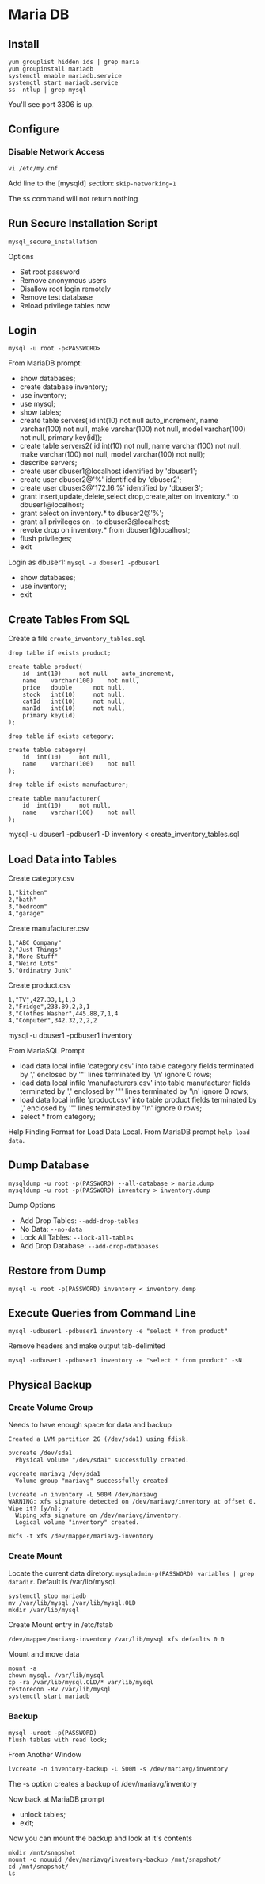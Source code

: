 # Maria DB

## Install

```
yum grouplist hidden ids | grep maria
yum groupinstall mariadb
systemctl enable mariadb.service
systemctl start mariadb.service
ss -ntlup | grep mysql
```

You'll see port 3306 is up.

## Configure


### Disable Network Access
```
vi /etc/my.cnf
```

Add line to the [mysqld] section: `skip-networking=1`

The ss command will not return nothing

## Run Secure Installation Script

```
mysql_secure_installation
```

Options
- Set root password
- Remove anonymous users
- Disallow root login remotely
- Remove test database
- Reload privilege tables now

## Login

```
mysql -u root -p<PASSWORD>
```

From MariaDB prompt:
- show databases;
- create database inventory;
- use inventory;
- use mysql;
- show tables;
- create table servers( id int(10) not null auto_increment, name varchar(100) not null, make varchar(100) not null, model varchar(100) not null, primary key(id));
- create table servers2( id int(10) not null, name varchar(100) not null, make varchar(100) not null, model varchar(100) not null);
- describe servers;
- create user dbuser1@localhost identified by 'dbuser1';
- create user dbuser2@'%' identified by 'dbuser2';
- create user dbuser3@'172.16.%' identified by 'dbuser3';
- grant insert,update,delete,select,drop,create,alter on inventory.* to dbuser1@localhost;
- grant select on inventory.* to dbuser2@'%';
- grant all privileges on *.* to dbuser3@localhost;
- revoke drop on inventory.* from dbuser1@localhost;
- flush privileges;
- exit

Login as dbuser1: `mysql -u dbuser1 -pdbuser1`
- show databases;
- use inventory;
- exit

## Create Tables From SQL

Create a file `create_inventory_tables.sql`
```
drop table if exists product;

create table product(
	id	int(10)		not null	auto_increment,
	name	varchar(100)	not null,
	price	double		not null,
	stock	int(10)		not null,
	catId	int(10)		not null,
	manId   int(10)		not null,
	primary key(id)
);

drop table if exists category;

create table category(
	id	int(10)		not null,
	name  	varchar(100)	not null
);

drop table if exists manufacturer;

create table manufacturer(
	id	int(10)		not null,
	name  	varchar(100)	not null
);
```

mysql -u dbuser1 -pdbuser1 -D inventory < create_inventory_tables.sql


## Load Data into Tables

Create category.csv
```
1,"kitchen"
2,"bath"
3,"bedroom"
4,"garage"
```

Create manufacturer.csv
```
1,"ABC Company"
2,"Just Things"
3,"More Stuff"
4,"Weird Lots"
5,"Ordinatry Junk"
```

Create product.csv
```
1,"TV",427.33,1,1,3
2,"Fridge",233.89,2,3,1
3,"Clothes Washer",445.88,7,1,4
4,"Computer",342.32,2,2,2
```


mysql -u dbuser1 -pdbuser1 inventory

From MariaSQL Prompt
- load data local infile 'category.csv' into table category fields terminated by ',' enclosed by '"' lines terminated by '\n' ignore 0 rows;
- load data local infile 'manufacturers.csv' into table manufacturer fields terminated by ',' enclosed by '"' lines terminated by '\n' ignore 0 rows;
- load data local infile 'product.csv' into table product fields terminated by ',' enclosed by '"' lines terminated by '\n' ignore 0 rows;
- select * from category;

Help Finding Format for Load Data Local.  From MariaDB prompt `help load data`.  


## Dump Database

```
mysqldump -u root -p(PASSWORD) --all-database > maria.dump
mysqldump -u root -p(PASSWORD) inventory > inventory.dump
```

Dump Options
- Add Drop Tables: `--add-drop-tables`
- No Data: `--no-data`
- Lock All Tables: `--lock-all-tables`
- Add Drop Database: `--add-drop-databases`



## Restore from Dump

```
mysql -u root -p(PASSWORD) inventory < inventory.dump
```


## Execute Queries from Command Line

```
mysql -udbuser1 -pdbuser1 inventory -e "select * from product"
```

Remove headers and make output tab-delimited

```
mysql -udbuser1 -pdbuser1 inventory -e "select * from product" -sN
```

## Physical Backup

### Create Volume Group 

Needs to have enough space for data and backup 

```
Created a LVM partition 2G (/dev/sda1) using fdisk.

pvcreate /dev/sda1
  Physical volume "/dev/sda1" successfully created.

vgcreate mariavg /dev/sda1
  Volume group "mariavg" successfully created

lvcreate -n inventory -L 500M /dev/mariavg
WARNING: xfs signature detected on /dev/mariavg/inventory at offset 0. Wipe it? [y/n]: y
  Wiping xfs signature on /dev/mariavg/inventory.
  Logical volume "inventory" created.

mkfs -t xfs /dev/mapper/mariavg-inventory

```

### Create Mount

Locate the current data diretory: `mysqladmin-p(PASSWORD) variables | grep datadir`.  Default is /var/lib/mysql.

```
systemctl stop mariadb
mv /var/lib/mysql /var/lib/mysql.OLD
mkdir /var/lib/mysql
```

Create Mount entry in /etc/fstab
```
/dev/mapper/mariavg-inventory /var/lib/mysql xfs defaults 0 0
```

Mount and move data
```
mount -a
chown mysql. /var/lib/mysql
cp -ra /var/lib/mysql.OLD/* var/lib/mysql
restorecon -Rv /var/lib/mysql
systemctl start mariadb
```

### Backup 

```
mysql -uroot -p(PASSWORD)
flush tables with read lock;
```

From Another Window

```
lvcreate -n inventory-backup -L 500M -s /dev/mariavg/inventory
```

The -s option creates a backup of /dev/mariavg/inventory 

Now back at MariaDB prompt
- unlock tables;
- exit;

Now you can mount the backup and look at it's contents
```
mkdir /mnt/snapshot
mount -o nouuid /dev/mariavg/inventory-backup /mnt/snapshot/
cd /mnt/snapshot/
ls
```






